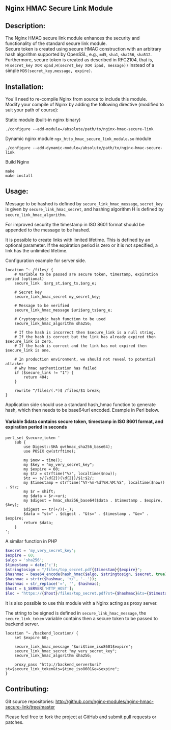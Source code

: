 Nginx HMAC Secure Link Module
--

Description:
--

The Nginx HMAC secure link module enhances the security and functionality of the standard secure link module.  
Secure token is created using secure HMAC construction with an arbitrary hash algorithm supported by OpenSSL, e.g., `md5`, `sha1`, `sha256`, `sha512`. Furthermore, secure token is created as described in RFC2104, that is, `H(secret_key XOR opad,H(secret_key XOR ipad, message))` instead of a simple `MD5(secret_key,message, expire)`.

Installation:
--

You'll need to re-compile Nginx from source to include this module.  
Modify your compile of Nginx by adding the following directive (modified to suit your path of course):

Static module (built-in nginx binary)

    ./configure --add-module=/absolute/path/to/nginx-hmac-secure-link

Dynamic nginx module `ngx_http_hmac_secure_link_module.so` module

    ./configure --add-dynamic-module=/absolute/path/to/nginx-hmac-secure-link

Build Nginx

    make
    make install

Usage:
--

Message to be hashed is defined by `secure_link_hmac_message`, `secret_key` is given by `secure_link_hmac_secret`, and hashing algorithm H is defined by `secure_link_hmac_algorithm`.

For improved security the timestamp in ISO 8601 format should be appended to the message to be hashed.

It is possible to create links with limited lifetime. This is defined by an optional parameter. If the expiration period is zero or it is not specified, a link has the unlimited lifetime.

Configuration example for server side.

```nginx
location ^~ /files/ {
    # Variable to be passed are secure token, timestamp, expiration period (optional)
    secure_link  $arg_st,$arg_ts,$arg_e;

    # Secret key
    secure_link_hmac_secret my_secret_key;

    # Message to be verified
    secure_link_hmac_message $uri$arg_ts$arg_e;

    # Cryptographic hash function to be used
    secure_link_hmac_algorithm sha256;

    # If the hash is incorrect then $secure_link is a null string.
    # If the hash is correct but the link has already expired then $secure_link is zero.
    # If the hash is correct and the link has not expired then $secure_link is one.

    # In production environment, we should not reveal to potential attacker
    # why hmac authentication has failed
    if ($secure_link != "1") {
        return 404;
    }

    rewrite ^/files/(.*)$ /files/$1 break;
}
```

Application side should use a standard hash_hmac function to generate hash, which then needs to be base64url encoded. Example in Perl below.

#### Variable $data contains secure token, timestamp in ISO 8601 format, and expiration period in seconds

```nginx
perl_set $secure_token '
    sub {
        use Digest::SHA qw(hmac_sha256_base64);
        use POSIX qw(strftime);

        my $now = time();
        my $key = "my_very_secret_key";
        my $expire = 60;
        my $tz = strftime("%z", localtime($now));
        $tz =~ s/(\d{2})(\d{2})/$1:$2/;
        my $timestamp = strftime("%Y-%m-%dT%H:%M:%S", localtime($now)) . $tz;
        my $r = shift;
        my $data = $r->uri;
        my $digest = hmac_sha256_base64($data . $timestamp . $expire,  $key);
        $digest =~ tr(+/)(-_);
        $data = "st=" . $digest . "&ts=" . $timestamp . "&e=" . $expire;
        return $data;
    }
';
```

A similar function in PHP

```php
$secret = 'my_very_secret_key';
$expire = 60;
$algo = 'sha256';
$timestamp = date('c');
$stringtosign = "/files/top_secret.pdf{$timestam}{$expire}";
$hashmac = base64_encode(hash_hmac($algo, $stringtosign, $secret, true));
$hashmac = strtr($hashmac, '+/', '-_'));
$hashmac = str_replace('=', '', $hashmac);
$host = $_SERVER['HTTP_HOST'];
$loc = "https://{$host}/files/top_secret.pdf?st={$hashmac}&ts={$timestamp}&e={$expire}";
```

It is also possible to use this module with a Nginx acting as proxy server.

The string to be signed is defined in `secure_link_hmac_message`, the `secure_link_token` variable contains then a secure token to be passed to backend server.

```nginx
location ^~ /backend_location/ {
    set $expire 60;

    secure_link_hmac_message "$uri$time_iso8601$expire";
    secure_link_hmac_secret "my_very_secret_key";
    secure_link_hmac_algorithm sha256;

    proxy_pass "http://backend_server$uri?st=$secure_link_token&ts=$time_iso8601&e=$expire";
}
```


Contributing:
--

Git source repositories: http://github.com/nginx-modules/nginx-hmac-secure-link/tree/master

Please feel free to fork the project at GitHub and submit pull requests or patches.
